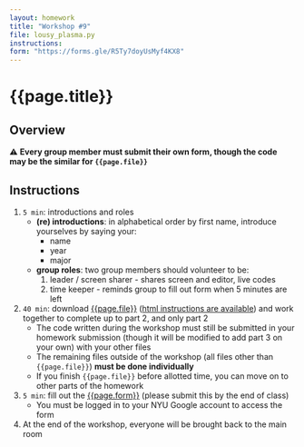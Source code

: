 ```yaml
---
layout: homework
title: "Workshop #9"
file: lousy_plasma.py
instructions:
form: "https://forms.gle/R5Ty7doyUsMyf4KX8"
---   
```


# {{page.title}}

## Overview

⚠️ __Every group member must submit their own form, though the code may be the similar for `{{page.file}}`__

## Instructions

1. `5 min`: introductions and roles
	* __(re) introductions__: in alphabetical order by first name, introduce yourselves by saying your:
		* name
		* year
		* major
	* __group roles__: two group members should volunteer to be:
		1. leader / screen sharer - shares screen and editor, live codes 
		2. time keeper - reminds group to fill out form when 5 minutes are left
2. `40 min`: download [{{page.file}}]({{page.file}}) ([html instructions are available](lousy_plasma.html)) and work together to complete up to part 2, and only part 2
	* The code written during the workshop must still be submitted in your homework submission (though it will be modified to add part 3 on your own) with your other files
	* The remaining files outside of the workshop (all files other than `{{page.file}}`) __must be done individually__
	* If you finish `{{page.file}}` before allotted time, you can move on to other parts of the homework 
3. `5 min`: fill out the [{{page.form}}]({{page.form}}) (please submit this by the end of class)
	* You must be logged in to your NYU Google account to access the form
4. At the end of the workshop, everyone will be brought back to the main room

<br>
<br>
<br>
<br>
<br>
<br>







